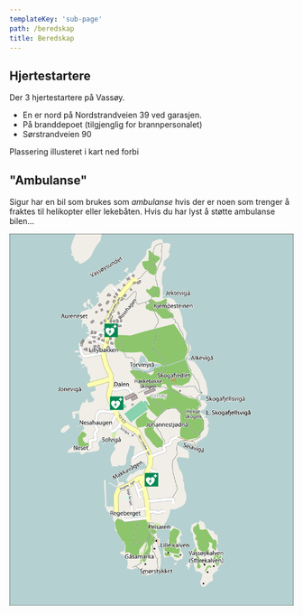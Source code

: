 ```yaml
---
templateKey: 'sub-page'
path: /beredskap
title: Beredskap
---
```




## Hjertestartere

Der 3 hjertestartere på Vassøy.

- En er nord på Nordstrandveien 39 ved garasjen.
- På branddepoet (tilgjenglig for brannpersonalet)
- Sørstrandveien 90

Plassering illusteret i kart ned forbi

## "Ambulanse"

Sigur har en bil som brukes som *ambulanse* hvis der er noen som trenger å fraktes til helikopter eller lekebåten. Hvis du har lyst å støtte ambulanse bilen...

![Hjertestartere](kart_2.svg)